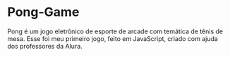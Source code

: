 # Pong-Game
Pong é um jogo eletrônico de esporte de arcade com temática de tênis de mesa. 
Esse foi meu primeiro jogo, feito em JavaScript, criado com ajuda dos professores da Alura.
